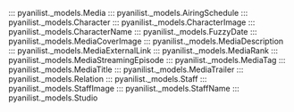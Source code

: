 ::: pyanilist._models.Media
::: pyanilist._models.AiringSchedule
::: pyanilist._models.Character
::: pyanilist._models.CharacterImage
::: pyanilist._models.CharacterName
::: pyanilist._models.FuzzyDate
::: pyanilist._models.MediaCoverImage
::: pyanilist._models.MediaDescription
::: pyanilist._models.MediaExternalLink
::: pyanilist._models.MediaRank
::: pyanilist._models.MediaStreamingEpisode
::: pyanilist._models.MediaTag
::: pyanilist._models.MediaTitle
::: pyanilist._models.MediaTrailer
::: pyanilist._models.Relation
::: pyanilist._models.Staff
::: pyanilist._models.StaffImage
::: pyanilist._models.StaffName
::: pyanilist._models.Studio